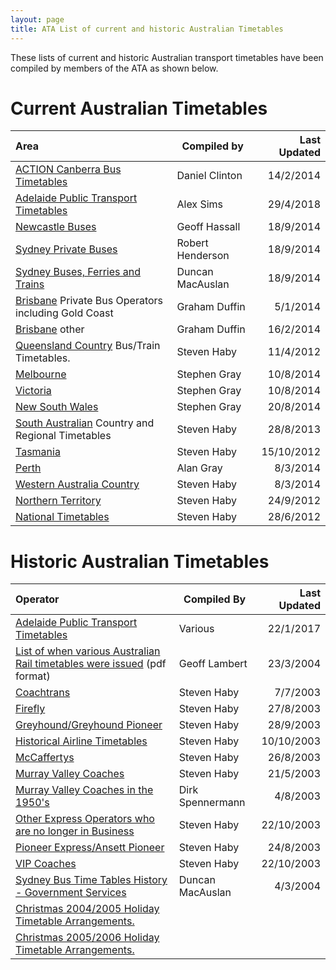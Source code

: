 ```yaml
---
layout: page
title: ATA List of current and historic Australian Timetables
---
```

These lists of current and historic Australian transport timetables
have been compiled by members of the ATA as shown below.

# Current Australian Timetables

| Area  | Compiled by | Last Updated |
| :---- | ----------- | -: |
| [ACTION Canberra Bus Timetables](actiontimes.html)  | Daniel Clinton | 14/2/2014 |
| [Adelaide Public Transport Timetables](adelaidetim.html)  | Alex Sims | 29/4/2018 |
| [Newcastle Buses](newbustt.html) | Geoff Hassall | 18/9/2014 |
| [Sydney Private Buses](SYDNEY.html) | Robert Henderson | 18/9/2014 |
| [Sydney Buses, Ferries and Trains](sydtratt.html) | Duncan MacAuslan | 18/9/2014 |
| [Brisbane](brisbanepriv.html) Private Bus Operators  including Gold Coast | Graham Duffin | 5/1/2014 |
| [Brisbane](BRISBANE.html) other  | Graham Duffin | 16/2/2014 |
| [Queensland Country](qcountry.html) Bus/Train Timetables. | Steven Haby | 11/4/2012 |
| [Melbourne](melbourne.html) | Stephen Gray | 10/8/2014 |
| [Victoria](VICTORIA.html) | Stephen Gray | 10/8/2014
| [New South Wales](NSW.html) | Stephen Gray | 20/8/2014 |
| [South Australian](sacountry.html) Country and Regional Timetables | Steven Haby | 28/8/2013
| [Tasmania](tasmantims.html) | Steven Haby | 15/10/2012 |
| [Perth](perthtims.html) | Alan Gray | 8/3/2014
| [Western Australia Country](wacountry.html) | Steven Haby | 8/3/2014 |
| [Northern Territory](northernt.html) | Steven Haby | 24/9/2012 |
| [National Timetables](Nationaltim.html) | Steven Haby | 28/6/2012 |

# Historic Australian Timetables

| Operator | Compiled By | Last Updated |
|:--|---|--:|
| [Adelaide Public Transport Timetables](adelaidehistory.html)  | Various | 22/1/2017 |
| [List of when various Australian Rail timetables were issued](AATTC%20Australian%20Railways%20TT%20list.pdf) (pdf format) | Geoff Lambert | 23/3/2004 |
| [Coachtrans](Coachtrantim.html) | Steven Haby | 7/7/2003 |
| [Firefly](fireflytim.html) | Steven Haby | 27/8/2003 |
| [Greyhound/Greyhound Pioneer](Greyhound.html) | Steven Haby | 28/9/2003 |
| [Historical Airline Timetables](histairlines.html) | Steven Haby | 10/10/2003 |
| [McCaffertys](McCaffertystim.html) | Steven Haby | 26/8/2003 |
| [Murray Valley Coaches](MVC%20list.html) | Steven Haby | 21/5/2003 |
| [Murray Valley Coaches in the 1950's](MVC_2.html) | Dirk Spennermann | 4/8/2003 |
| [Other Express Operators who are no longer in Business](otherexpress.html) | Steven Haby | 22/10/2003 |
| [Pioneer Express/Ansett Pioneer](Pioneertim.html) | Steven Haby | 24/8/2003 |
| [VIP Coaches](VIP%20list.html) | Steven Haby | 22/10/2003
| [Sydney Bus Time Tables History - Government Services](Timetable%20History%20Index.html) | Duncan MacAuslan | 4/3/2004 |
| [Christmas 2004/2005 Holiday Timetable Arrangements.](christmas2004.html) | | |
| [Christmas 2005/2006 Holiday Timetable Arrangements.](christmas.html) | | |
